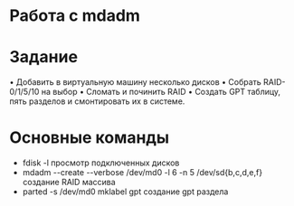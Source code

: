 # Работа с mdadm
# Задание
• Добавить в виртуальную машину несколько дисков
• Собрать RAID-0/1/5/10 на выбор
• Сломать и починить RAID
• Создать GPT таблицу, пять разделов и смонтировать их в системе.
# Основные команды
- fdisk -l просмотр подключенных дисков
- mdadm --create --verbose /dev/md0 -l 6 -n 5 /dev/sd{b,c,d,e,f} создание RAID массива
- parted -s /dev/md0 mklabel gpt создание gpt раздела
